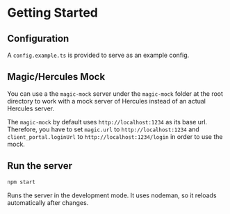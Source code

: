 # Getting Started

## Configuration

A `config.example.ts` is provided to serve as an example config.

## Magic/Hercules Mock

You can use a the `magic-mock` server under the `magic-mock` folder at the root directory to work with a mock server of Hercules instead of an actual Hercules server.

The `magic-mock` by default uses `http://localhost:1234` as its base url. Therefore, you have to set `magic.url` to `http://localhost:1234` and `client_portal.loginUrl` to `http://localhost:1234/login` in order to use the mock.

## Run the server

```sh
npm start
```

Runs the server in the development mode.
It uses nodeman, so it reloads automatically after changes.
